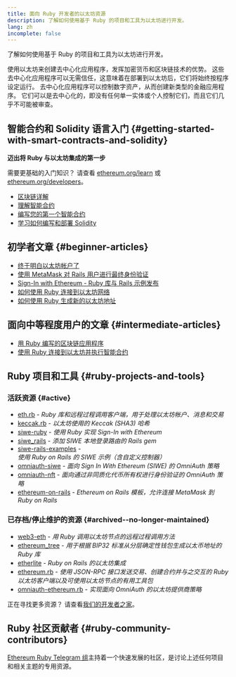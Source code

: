 ```yaml
---
title: 面向 Ruby 开发者的以太坊资源
description: 了解如何使用基于 Ruby 的项目和工具为以太坊进行开发。
lang: zh
incomplete: false
---
```


<FeaturedText>了解如何使用基于 Ruby 的项目和工具为以太坊进行开发。</FeaturedText>

使用以太坊来创建去中心化应用程序，发挥加密货币和区块链技术的优势。 这些去中心化应用程序可以无需信任，这意味着在部署到以太坊后，它们将始终按程序设定运行。 去中心化应用程序可以控制数字资产，从而创建新类型的金融应用程序。 它们可以是去中心化的，即没有任何单一实体或个人控制它们，而且它们几乎不可能被审查。

## 智能合约和 Solidity 语言入门 {#getting-started-with-smart-contracts-and-solidity}

**迈出将 Ruby 与以太坊集成的第一步**

需要更基础的入门知识？ 请查看 [ethereum.org/learn](/learn/) 或 [ethereum.org/developers](/developers/)。

- [区块链详解](https://kauri.io/article/d55684513211466da7f8cc03987607d5/blockchain-explained)
- [理解智能合约](https://kauri.io/article/e4f66c6079e74a4a9b532148d3158188/ethereum-101-part-5-the-smart-contract)
- [编写您的第一个智能合约](https://kauri.io/article/124b7db1d0cf4f47b414f8b13c9d66e2/remix-ide-your-first-smart-contract)
- [学习如何编写和部署 Solidity](https://kauri.io/article/973c5f54c4434bb1b0160cff8c695369/understanding-smart-contract-compilation-and-deployment)

## 初学者文章 {#beginner-articles}

- [终于明白以太坊帐户了](https://dev.to/q9/finally-understanding-ethereum-accounts-1kpe)
- [使用 MetaMask 对 Rails 用户进行最终身份验证](https://dev.to/q9/finally-authenticating-rails-users-with-metamask-3fj)
- [Sign-In with Ethereum - Ruby 库与 Rails 示例发布](https://blog.spruceid.com/sign-in-with-ethereum-ruby-library-release-and-rails-examples/)
- [如何使用 Ruby 连接到以太坊网络](https://www.quicknode.com/guides/web3-sdks/how-to-connect-to-the-ethereum-network-using-ruby)
- [如何使用 Ruby 生成新的以太坊地址](https://www.quicknode.com/guides/web3-sdks/how-to-generate-a-new-ethereum-address-in-ruby)

## 面向中等程度用户的文章 {#intermediate-articles}

- [用 Ruby 编写的区块链应用程序](https://www.nopio.com/blog/blockchain-app-ruby/)
- [使用 Ruby 连接到以太坊并执行智能合约](https://titanwolf.org/Network/Articles/Article?AID=87285822-9b25-49d5-ba2a-7ad95fff7ef9)

## Ruby 项目和工具 {#ruby-projects-and-tools}

### 活跃资源 {#active}

- [eth.rb](https://github.com/q9f/eth.rb) - _Ruby 库和远程过程调用客户端，用于处理以太坊帐户、消息和交易_
- [keccak.rb](https://github.com/q9f/keccak.rb) - _以太坊使用的 Keccak (SHA3) 哈希_
- [siwe-ruby](https://github.com/spruceid/siwe-ruby) - _使用 Ruby 实现 Sign-In with Ethereum_
- [siwe_rails](https://github.com/spruceid/siwe_rails) - _添加 SIWE 本地登录路由的 Rails gem_
- [siwe-rails-examples](https://github.com/spruceid/siwe-rails-examples) - _使用 Ruby on Rails 的 SIWE 示例（含自定义控制器）_
- [omniauth-siwe](https://github.com/spruceid/omniauth-siwe) - _面向 Sign In With Ethereum (SIWE) 的 OmniAuth 策略_
- [omniauth-nft](https://github.com/valthon/omniauth-nft) - _面向通过非同质化代币所有权进行身份验证的 OmniAuth 策略_
- [ethereum-on-rails](https://github.com/q9f/ethereum-on-rails) - _Ethereum on Rails 模板，允许连接 MetaMask 到 Ruby on Rails_

### 已存档/停止维护的资源 {#archived--no-longer-maintained}

- [web3-eth](https://github.com/spikewilliams/vtada-ethereum) - _用 Ruby 调用以太坊节点的远程过程调用方法_
- [ethereum_tree](https://github.com/longhoangwkm/ethereum_tree) - _用于根据 BIP32 标准从分层确定性钱包生成以太币地址的 Ruby 库_
- [etherlite](https://github.com/budacom/etherlite) - _Ruby on Rails 的以太坊集成_
- [ethereum.rb](https://github.com/EthWorks/ethereum.rb) - _使用 JSON-RPC 接口发送交易、创建合约并与之交互的 Ruby 以太坊客户端以及可使用以太坊节点的有用工具包_
- [omniauth-ethereum.rb](https://github.com/q9f/omniauth-ethereum.rb) - _实现面向 OmniAuth 的以太坊提供商策略_

正在寻找更多资源？ 请查看[我们的开发者之家](/developers/)。

## Ruby 社区贡献者 {#ruby-community-contributors}

[Ethereum Ruby Telegram 组](https://t.me/ruby_eth)主持着一个快速发展的社区，是讨论上述任何项目和相关主题的专用资源。
